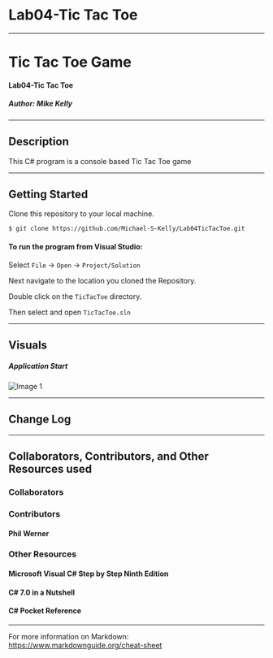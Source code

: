 # Lab04-Tic Tac Toe

------------------------------

# Tic Tac Toe Game
#### Lab04-Tic Tac Toe
##### *Author: Mike Kelly*

------------------------------

## Description
This C# program is a console based Tic Tac Toe game

------------------------------

## Getting Started
Clone this repository to your local machine.
```
$ git clone https://github.com/Michael-S-Kelly/Lab04TicTacToe.git
```
#### To run the program from Visual Studio:
Select ```File``` -> ```Open``` -> ```Project/Solution```

Next navigate to the location you cloned the Repository.

Double click on the ```TicTacToe``` directory.

Then select and open ```TicTacToe.sln```

------------------------------

## Visuals


##### Application Start
![Image 1](WordGuessingGame/Assets/MainNav.PNG)

------------------------------

## Change Log




------------------------------
## Collaborators, Contributors, and Other Resources used

### Collaborators

### Contributors
#### Phil Werner


### Other Resources
#### Microsoft Visual C# Step by Step Ninth Edition
#### C# 7.0 in a Nutshell
#### C# Pocket Reference
------------------------------
For more information on Markdown: https://www.markdownguide.org/cheat-sheet